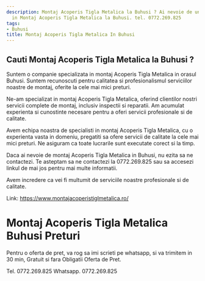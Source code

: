 ```yaml
---
description: Montaj Acoperis Tigla Metalica la Buhusi ? Ai nevoie de un profesionist
  in Montaj Acoperis Tigla Metalica la Buhusi. tel. 0772.269.825
tags:
- Buhusi
title: Montaj Acoperis Tigla Metalica In Buhusi
---
```



## Cauti Montaj Acoperis Tigla Metalica la Buhusi ?

Suntem o companie specializata in montaj Acoperis Tigla Metalica in orasul Buhusi. Suntem recunoscuti pentru calitatea si profesionalismul serviciilor noastre de montaj, oferite la cele mai mici preturi. 

Ne-am specializat in montaj Acoperis Tigla Metalica, oferind clientilor nostri servicii complete de montaj, inclusiv inspectii si reparatii. Am acumulat experienta si cunostinte necesare pentru a oferi servicii profesionale si de calitate.

Avem echipa noastra de specialisti in montaj Acoperis Tigla Metalica, cu o experienta vasta in domeniu, pregatiti sa ofere servicii de calitate la cele mai mici preturi. Ne asiguram ca toate lucrarile sunt executate corect si la timp.

Daca ai nevoie de montaj Acoperis Tigla Metalica in Buhusi, nu ezita sa ne contactezi. Te asteptam sa ne contactezi la 0772.269.825 sau sa accesezi linkul de mai jos pentru mai multe informatii. 

Avem incredere ca vei fi multumit de serviciile noastre profesionale si de calitate. 

Link: https://www.montajacoperistiglmetalica.ro/

# Montaj Acoperis Tigla Metalica Buhusi Preturi
Pentru o oferta de pret, va rog sa imi scrieti pe whatsapp, si va trimitem in 30 min, Gratuit si fara Obligatii Oferta de Pret.

Tel. 0772.269.825
Whatsapp. 0772.269.825